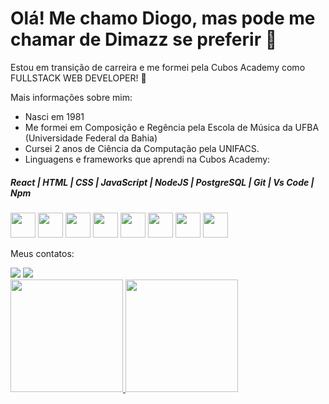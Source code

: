 # Olá! Me chamo Diogo, mas pode me chamar de Dimazz se preferir 👋

Estou em transição de carreira e me formei pela Cubos Academy como FULLSTACK WEB DEVELOPER! 🤩

Mais informações sobre mim:

- Nasci em 1981
- Me formei em Composição e Regência pela Escola de Música da UFBA (Universidade Federal da Bahia)
- Cursei 2 anos de Ciência da Computação pela UNIFACS.
- Linguagens e frameworks que aprendi na Cubos Academy:
##### React | HTML | CSS | JavaScript | NodeJS | PostgreSQL | Git | Vs Code | Npm
<img width='40px' src="https://cdn.jsdelivr.net/gh/devicons/devicon/icons/react/react-original-wordmark.svg" /> <img width='40px' src="https://cdn.jsdelivr.net/gh/devicons/devicon/icons/html5/html5-original.svg" /> <img width='40px'  src="https://cdn.jsdelivr.net/gh/devicons/devicon/icons/css3/css3-original.svg" /> <img width='40px' src="https://cdn.jsdelivr.net/gh/devicons/devicon/icons/javascript/javascript-original.svg" /> <img width='40px' src="https://cdn.jsdelivr.net/gh/devicons/devicon/icons/nodejs/nodejs-original-wordmark.svg" /> <img width='40px' src="https://cdn.jsdelivr.net/gh/devicons/devicon/icons/postgresql/postgresql-original-wordmark.svg" /> <i width='40px' class="devicon-git-plain colored"></i> <img width='40px' src="https://cdn.jsdelivr.net/gh/devicons/devicon/icons/vscode/vscode-original-wordmark.svg" /> <img width='40px' src="https://cdn.jsdelivr.net/gh/devicons/devicon/icons/npm/npm-original-wordmark.svg" />

Meus contatos:
<div>
<a href = "mailto:diogo.fullstack@gmail.com"><img src="https://img.shields.io/badge/Gmail-D14836?style=for-the-badge&logo=gmail&logoColor=white" target="_blank"></a>
<a href="https://www.linkedin.com/in/diogo-dimazz" target="_blank"><img src="https://img.shields.io/badge/-LinkedIn-%230077B5?style=for-the-badge&logo=linkedin&logoColor=white" target="_blank"></a>   
</div>

<div>
<a href="https://github.com/DiogoDimazz">
<img height="180em" src="https://github-readme-stats.vercel.app/api/top-langs/?username=DiogoDimazz&layout=compact&langs_count=7&theme=dracula"/>
<img height="180em" src="https://github-readme-stats.vercel.app/api?username=DiogoDimazz&show_icons=true&theme=dracula&include_all_commits=true&count_private=true"/>
</div>
